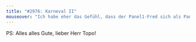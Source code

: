 ```yaml
---
title: "#2976: Karneval II"
mouseover: "Ich habe eher das Gefühl, dass der Panel1-Fred sich als Panel4-Fred verkleidete."
---
```


PS: Alles alles Gute, lieber Herr Topo!
